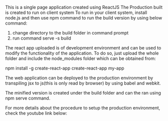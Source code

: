 This is a single page application created using ReactJS
The Production built is created to run on client system
To run in your client system, install node.js and then use npm command to run the build version by using below command:

1. change directory to the build folder in command prompt
2. run command serve -s build

The react app uploaded is of development environment and can be used to modify the functionality of the application.
To do so, just upload the whole folder and include the node_modules folder which can be obtained from:

npm install -g create-react-app
create-react-app my-app

The web application can be deployed to the production environment by transpiling jsx to js(this is only read by browser) by using babel and webkit.

The minified version is created under the build folder and can the ran using npm serve command.

For more details about the procedure to setup the production environment, check the youtube link below:
